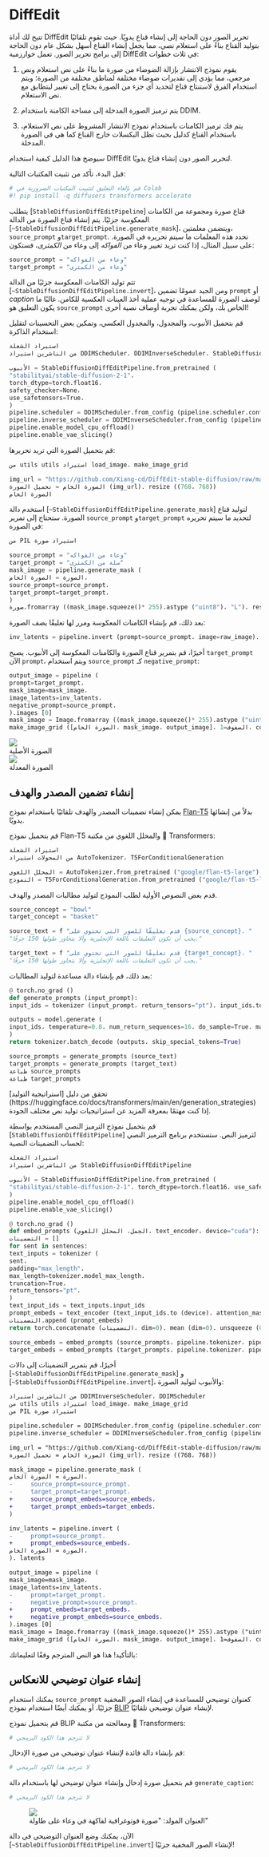 # DiffEdit

تتيح لك أداة DiffEdit تحرير الصور دون الحاجة إلى إنشاء قناع يدويًا. حيث تقوم تلقائيًا بتوليد القناع بناءً على استعلام نصي، مما يجعل إنشاء القناع أسهل بشكل عام دون الحاجة إلى برامج تحرير الصور. تعمل خوارزمية DiffEdit في ثلاث خطوات:

1. يقوم نموذج الانتشار بإزالة الضوضاء من صورة ما بناءً على نص استعلام ونص مرجعي، مما يؤدي إلى تقديرات ضوضاء مختلفة لمناطق مختلفة من الصورة؛ ويتم استخدام الفرق لاستنتاج قناع لتحديد أي جزء من الصورة يحتاج إلى تغيير ليتطابق مع نص الاستعلام.

2. يتم ترميز الصورة المدخلة إلى مساحة الكامنة باستخدام DDIM.

3. يتم فك ترميز الكامنات باستخدام نموذج الانتشار المشروط على نص الاستعلام، باستخدام القناع كدليل بحيث تظل البكسلات خارج القناع كما هي في الصورة المدخلة.

سيوضح هذا الدليل كيفية استخدام DiffEdit لتحرير الصور دون إنشاء قناع يدويًا.

قبل البدء، تأكد من تثبيت المكتبات التالية:

```py
# قم بإلغاء التعليق لتثبيت المكتبات الضرورية في Colab
#! pip install -q diffusers transformers accelerate
```

يتطلب [`StableDiffusionDiffEditPipeline`] قناع صورة ومجموعة من الكامنات المعكوسة جزئيًا. يتم إنشاء قناع الصورة من الدالة [`~StableDiffusionDiffEditPipeline.generate_mask`]، ويتضمن معلمتين، `source_prompt` و`target_prompt`. تحدد هذه المعلمات ما سيتم تحريره في الصورة. على سبيل المثال، إذا كنت تريد تغيير وعاء من *الفواكه* إلى وعاء من *الكمثرى*، فستكون:

```py
source_prompt = "وعاء من الفواكه"
target_prompt = "وعاء من الكمثرى"
```

تتم توليد الكامنات المعكوسة جزئيًا من الدالة [`~StableDiffusionDiffEditPipeline.invert`]، ومن الجيد عمومًا تضمين `prompt` أو *caption* لوصف الصورة للمساعدة في توجيه عملية أخذ العينات العكسية للكامن. غالبًا ما يكون التعليق هو `source_prompt` الخاص بك، ولكن يمكنك تجربة أوصاف نصية أخرى!

قم بتحميل الأنبوب، والمجدول، والمجدول العكسي، وتمكين بعض التحسينات لتقليل استخدام الذاكرة:

```py
استيراد الشعلة
من الناشرين استيراد DDIMScheduler، DDIMInverseScheduler، StableDiffusionDiffEditPipeline

الأنبوب = StableDiffusionDiffEditPipeline.from_pretrained (
"stabilityai/stable-diffusion-2-1"،
torch_dtype=torch.float16،
safety_checker=None،
use_safetensors=True،
)
pipeline.scheduler = DDIMScheduler.from_config (pipeline.scheduler.config)
pipeline.inverse_scheduler = DDIMInverseScheduler.from_config (pipeline.scheduler.config)
pipeline.enable_model_cpu_offload()
pipeline.enable_vae_slicing()
```

قم بتحميل الصورة التي تريد تحريرها:

```py
من utils utils استيراد load_image، make_image_grid

img_url = "https://github.com/Xiang-cd/DiffEdit-stable-diffusion/raw/main/assets/origin.png"
الصورة الخام = تحميل الصورة (img_url). resize ((768، 768))
الصورة الخام
```

استخدم دالة [`~StableDiffusionDiffEditPipeline.generate_mask`] لتوليد قناع الصورة. ستحتاج إلى تمرير `source_prompt` و`target_prompt` لتحديد ما سيتم تحريره في الصورة:

```py
من PIL استيراد صورة

source_prompt = "وعاء من الفواكه"
target_prompt = "سلة من الكمثرى"
mask_image = pipeline.generate_mask (
الصورة = الصورة الخام،
source_prompt=source_prompt،
target_prompt=target_prompt،
)
صورة.fromarray ((mask_image.squeeze()* 255).astype ("uint8")، "L"). resize ((768، 768))
```

بعد ذلك، قم بإنشاء الكامنات المعكوسة ومرر لها تعليقًا يصف الصورة:

```py
inv_latents = pipeline.invert (prompt=source_prompt، image=raw_image). latents
```

أخيرًا، قم بتمرير قناع الصورة والكامنات المعكوسة إلى الأنبوب. يصبح `target_prompt` الآن `prompt`، ويتم استخدام `source_prompt` كـ `negative_prompt`:

```py
output_image = pipeline (
prompt=target_prompt،
mask_image=mask_image،
image_latents=inv_latents،
negative_prompt=source_prompt،
).images [0]
mask_image = Image.fromarray ((mask_image.squeeze()* 255).astype ("uint8")، "L"). resize ((768، 768))
make_image_grid ([الصورة الخام، mask_image، output_image]، الصفوف=1، cols=3)
```

<div class="flex gap-4">
<div>
<img class="rounded-xl" src="https://github.com/Xiang-cd/DiffEdit-stable-diffusion/raw/main/assets/origin.png"/>
<figcaption class="mt-2 text-center text-sm text-gray-500">الصورة الأصلية</figcaption>
</div>
<div>
<img class="rounded-xl" src="https://github.com/Xiang-cd/DiffEdit-stable-diffusion/blob/main/assets/target.png?raw=true"/>
<figcaption class="mt-2 text-center text-sm text-gray-500">الصورة المعدلة</figcaption>
</div>
</div>

## إنشاء تضمين المصدر والهدف

يمكن إنشاء تضمينات المصدر والهدف تلقائيًا باستخدام نموذج [Flan-T5](https://huggingface.co/docs/transformers/model_doc/flan-t5) بدلاً من إنشائها يدويًا.

قم بتحميل نموذج Flan-T5 والمحلل اللغوي من مكتبة 🤗 Transformers:

```py
استيراد الشعلة
من المحولات استيراد AutoTokenizer، T5ForConditionalGeneration

المحلل اللغوي = AutoTokenizer.from_pretrained ("google/flan-t5-large")
النموذج = T5ForConditionalGeneration.from_pretrained ("google/flan-t5-large"، device_map="auto"، torch_dtype=torch.float16)
```

قدم بعض النصوص الأولية لطلب النموذج لتوليد مطالبات المصدر والهدف.

```py
source_concept = "bowl"
target_concept = "basket"

source_text = f "قدم تعليقًا للصور التي تحتوي على {source_concept}. "
"يجب أن تكون التعليقات باللغة الإنجليزية وألا يتجاوز طولها 150 حرفًا."

target_text = f "قدم تعليقًا للصور التي تحتوي على {target_concept}. "
"يجب أن تكون التعليقات باللغة الإنجليزية وألا يتجاوز طولها 150 حرفًا."
```

بعد ذلك، قم بإنشاء دالة مساعدة لتوليد المطالبات:

```py
@ torch.no_grad ()
def generate_prompts (input_prompt):
input_ids = tokenizer (input_prompt، return_tensors="pt"). input_ids.to ("cuda")

outputs = model.generate (
input_ids، temperature=0.8، num_return_sequences=16، do_sample=True، max_new_tokens=128، top_k=10
)
return tokenizer.batch_decode (outputs، skip_special_tokens=True)

source_prompts = generate_prompts (source_text)
target_prompts = generate_prompts (target_text)
طباعة source_prompts
طباعة target_prompts
```

<Tip>
تحقق من دليل [استراتيجية التوليد](https://huggingface.co/docs/transformers/main/en/generation_strategies) إذا كنت مهتمًا بمعرفة المزيد عن استراتيجيات توليد نص مختلف الجودة.
</Tip>

قم بتحميل نموذج الترميز النصي المستخدم بواسطة [`StableDiffusionDiffEditPipeline`] لترميز النص. ستستخدم برنامج الترميز النصي لحساب التضمينات النصية:

```py
استيراد الشعلة
من الناشرين استيراد StableDiffusionDiffEditPipeline

الأنبوب = StableDiffusionDiffEditPipeline.from_pretrained (
"stabilityai/stable-diffusion-2-1"، torch_dtype=torch.float16، use_safetensors=True
)
pipeline.enable_model_cpu_offload()
pipeline.enable_vae_slicing()

@ torch.no_grad ()
def embed_prompts (الجمل، المحلل اللغوي، text_encoder، device="cuda"):
التضمينات = []
for sent in sentences:
text_inputs = tokenizer (
sent،
padding="max_length"،
max_length=tokenizer.model_max_length،
truncation=True،
return_tensors="pt"،
)
text_input_ids = text_inputs.input_ids
prompt_embeds = text_encoder (text_input_ids.to (device)، attention_mask=None) [0]
التضمينات.append (prompt_embeds)
return torch.concatenate (التضمينات، dim=0). mean (dim=0). unsqueeze (0)

source_embeds = embed_prompts (source_prompts، pipeline.tokenizer، pipeline.text_encoder)
target_embeds = embed_prompts (target_prompts، pipeline.tokenizer، pipeline.text_encoder)
```

أخيرًا، قم بتمرير التضمينات إلى دالات [`~StableDiffusionDiffEditPipeline.generate_mask`] و [`~StableDiffusionDiffEditPipeline.invert`]، والأنبوب لتوليد الصورة:

```diff
من الناشرين استيراد DDIMInverseScheduler، DDIMScheduler
من utils utils استيراد load_image، make_image_grid
من PIL استيراد صورة

pipeline.scheduler = DDIMScheduler.from_config (pipeline.scheduler.config)
pipeline.inverse_scheduler = DDIMInverseScheduler.from_config (pipeline.scheduler.config)

img_url = "https://github.com/Xiang-cd/DiffEdit-stable-diffusion/raw/main/assets/origin.png"
الصورة الخام = تحميل الصورة (img_url). resize ((768، 768))

mask_image = pipeline.generate_mask (
الصورة = الصورة الخام،
-     source_prompt=source_prompt،
-     target_prompt=target_prompt،
+     source_prompt_embeds=source_embeds،
+     target_prompt_embeds=target_embeds،
)

inv_latents = pipeline.invert (
-     prompt=source_prompt،
+     prompt_embeds=source_embeds،
الصورة = الصورة الخام،
). latents

output_image = pipeline (
mask_image=mask_image،
image_latents=inv_latents،
-     prompt=target_prompt،
-     negative_prompt=source_prompt،
+     prompt_embeds=target_embeds،
+     negative_prompt_embeds=source_embeds،
).images [0]
mask_image = Image.fromarray ((mask_image.squeeze()* 255).astype ("uint8")، "L")
make_image_grid ([الصورة الخام، mask_image، output_image]، الصفوف=1، cols=3)
```
بالتأكيد! هذا هو النص المترجم وفقًا لتعليماتك:

## إنشاء عنوان توضيحي للانعكاس
يمكنك استخدام `source_prompt` كعنوان توضيحي للمساعدة في إنشاء الصور المخفية جزئيًا، أو يمكنك أيضًا استخدام نموذج [BLIP](https://huggingface.co/docs/transformers/model_doc/blip) لإنشاء عنوان توضيحي تلقائيًا.

قم بتحميل نموذج BLIP ومعالجته من مكتبة 🤗 Transformers:
```py
# لا تترجم هذا الكود البرمجي
```
قم بإنشاء دالة فائدة لإنشاء عنوان توضيحي من صورة الإدخال:
```py
# لا تترجم هذا الكود البرمجي
```
قم بتحميل صورة إدخال وإنشاء عنوان توضيحي لها باستخدام دالة `generate_caption`:
```py
# لا تترجم هذا الكود البرمجي
```
<div class="flex justify-center">
<figure>
<img class="rounded-xl" src="https://github.com/Xiang-cd/DiffEdit-stable-diffusion/raw/main/assets/origin.png"/>
<figcaption class="text-center">العنوان المولد: "صورة فوتوغرافية لفاكهة في وعاء على طاولة"</figcaption>
</figure>
</div>

الآن، يمكنك وضع العنوان التوضيحي في دالة [`~StableDiffusionDiffEditPipeline.invert`] لإنشاء الصور المخفية جزئيًا!